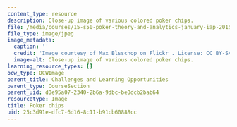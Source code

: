 ```yaml
---
content_type: resource
description: Close-up image of various colored poker chips.
file: /media/courses/15-s50-poker-theory-and-analytics-january-iap-2015/25c3d91edfc76d168c11b91cb60888cc_15.s50iap15_chips.jpg
file_type: image/jpeg
image_metadata:
  caption: ''
  credit: 'Image courtesy of Max Blsschop on Flickr . License: CC BY-SA-NC.'
  image-alt: Close-up image of various colored poker chips.
learning_resource_types: []
ocw_type: OCWImage
parent_title: Challenges and Learning Opportunities
parent_type: CourseSection
parent_uid: d0e95a07-2340-2b6a-9dbc-be0dcb2bab64
resourcetype: Image
title: Poker chips
uid: 25c3d91e-dfc7-6d16-8c11-b91cb60888cc
---
```

